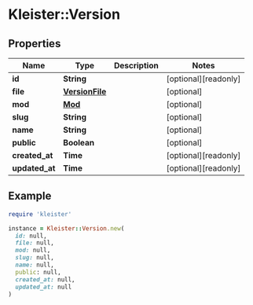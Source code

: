 # Kleister::Version

## Properties

| Name | Type | Description | Notes |
| ---- | ---- | ----------- | ----- |
| **id** | **String** |  | [optional][readonly] |
| **file** | [**VersionFile**](VersionFile.md) |  | [optional] |
| **mod** | [**Mod**](Mod.md) |  | [optional] |
| **slug** | **String** |  | [optional] |
| **name** | **String** |  | [optional] |
| **public** | **Boolean** |  | [optional] |
| **created_at** | **Time** |  | [optional][readonly] |
| **updated_at** | **Time** |  | [optional][readonly] |

## Example

```ruby
require 'kleister'

instance = Kleister::Version.new(
  id: null,
  file: null,
  mod: null,
  slug: null,
  name: null,
  public: null,
  created_at: null,
  updated_at: null
)
```

